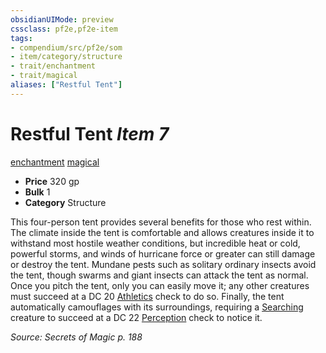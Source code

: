 ```yaml
---
obsidianUIMode: preview
cssclass: pf2e,pf2e-item
tags:
- compendium/src/pf2e/som
- item/category/structure
- trait/enchantment
- trait/magical
aliases: ["Restful Tent"]
---
```

# Restful Tent *Item 7*  
[enchantment](../../../Rules/traits/enchantment.md)  [magical](../../../Rules/traits/magical.md)  

- **Price** 320 gp
- **Bulk** 1
- **Category** Structure

This four-person tent provides several benefits for those who rest within. The climate inside the tent is comfortable and allows creatures inside it to withstand most hostile weather conditions, but incredible heat or cold, powerful storms, and winds of hurricane force or greater can still damage or destroy the tent. Mundane pests such as solitary ordinary insects avoid the tent, though swarms and giant insects can attack the tent as normal. Once you pitch the tent, only you can easily move it; any other creatures must succeed at a DC 20 [Athletics](../../skills.md#Athletics) check to do so. Finally, the tent automatically camouflages with its surroundings, requiring a [Searching](../../../Rules/actions/search.md) creature to succeed at a DC 22 [Perception](../../skills.md#Perception) check to notice it.

*Source: Secrets of Magic p. 188*